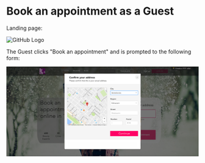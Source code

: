 # Book an appointment as a Guest

Landing page:

![GitHub Logo](/resources/01_home1.png)

The Guest clicks "Book an appointment" and is prompted to the following form:

![GitHub Logo](/resources/02_google_form.png)
